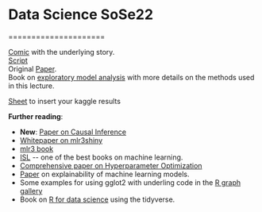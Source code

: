 # Data Science SoSe22
=====================

[Comic](https://betaandbit.github.io/RML/) with the underlying story.\
[Script](https://htmlpreview.github.io/?https://raw.githubusercontent.com/MI2DataLab/ResponsibleML-UseR2021/main/modelsXAI.html)\
Original [Paper](https://doi.org/10.1080/01605682.2021.1922098).\
Book on [exploratory model analysis](https://ema.drwhy.ai/) with more details on the methods used in this lecture.

[Sheet](https://docs.google.com/spreadsheets/d/1O3Ft7GbJ1hqPAjUR4bQ16ahWxeK0VXxL3B9XckXXo4w/edit?usp=sharing) to insert your kaggle results

**Further reading**:
- **New**: [Paper on Causal Inference](https://www.tandfonline.com/doi/full/10.1080/10691898.2020.1752859)
- [Whitepaper on mlr3shiny](https://www.ki-mv.de/whitepaper-serie/)
- [mlr3 book](https://mlr3book.mlr-org.com/index.html)
- [ISL](https://www.statlearning.com/)  -- one of the best books on machine learning.
- [Comprehensive paper on Hyperparameter Optimization](https://arxiv.org/abs/2107.05847)
- [Paper](https://arxiv.org/abs/1910.13376) on explainability of machine learning models. 
- Some examples for using gglot2 with underling code in the [R graph gallery](https://r-graph-gallery.com/ggplot2-package.html)
- Book on [R for data science](https://r4ds.had.co.nz/) using the tidyverse.

